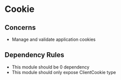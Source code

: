 # Cookie

## Concerns
* Manage and validate application cookies

## Dependency Rules
* This module should be 0 dependency
* This module should only expose ClientCookie type
